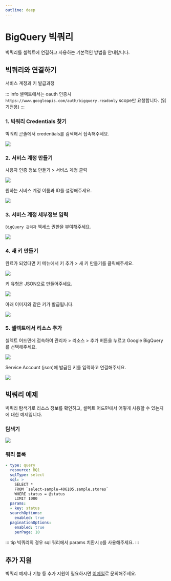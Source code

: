 ```yaml
---
outline: deep
---
```


# BigQuery 빅쿼리

빅쿼리를 셀렉트에 연결하고 사용하는 기본적인 방법을 안내합니다.

## 빅쿼리와 연결하기

서비스 계정과 키 발급과정

::: info
셀렉트에서는 oauth 인증시 `https://www.googleapis.com/auth/bigquery.readonly` scope만 요청합니다. (읽기전용)
:::

### 1. 빅쿼리 Credentials 찾기

빅쿼리 콘솔에서 credentials를 검색해서 접속해주세요. 

![](https://imagedelivery.net/MHVC-FGTDyxApYeHyF29Tw/ed835cd9-32e1-49bc-1be3-50d4a4d38b00/docs)

### 2. 서비스 계정 만들기

사용자 인증 정보 만들기 > 서비스 계정 클릭

![](https://imagedelivery.net/MHVC-FGTDyxApYeHyF29Tw/deaccc73-1e92-4e6c-8f26-bb3616b72400/docs)

원하는 서비스 계정 이름과 ID를 설정해주세요.

![](https://imagedelivery.net/MHVC-FGTDyxApYeHyF29Tw/bb4543ed-f854-49c4-6ebb-51b53bf83b00/docs)

### 3. 서비스 계정 세부정보 입력

`BigQuery 관리자` 액세스 권한을 부여해주세요.

![](https://imagedelivery.net/MHVC-FGTDyxApYeHyF29Tw/f05886d5-016e-440a-ed38-1b019b8b9c00/docs)

### 4. 새 키 만들기

완료가 되었다면 키 메뉴에서 키 추가 > 새 키 만들기를 클릭해주세요.

![](https://imagedelivery.net/MHVC-FGTDyxApYeHyF29Tw/07d66242-e4c5-4756-ad19-20e30f113b00/docs)

키 유형은 JSON으로 만들어주세요.

![](https://imagedelivery.net/MHVC-FGTDyxApYeHyF29Tw/8ad04bd9-6263-42be-ba63-1a2d80034000/docs)

아래 이미지와 같은 키가 발급됩니다.

![](https://imagedelivery.net/MHVC-FGTDyxApYeHyF29Tw/5eec6590-0475-4c10-7225-6cde74c87e00/docs)

### 5. 셀렉트에서 리소스 추가

셀렉트 어드민에 접속하여 관리자 > 리소스 > 추가 버튼을 누르고 Google BigQuery를 선택해주세요.

![](https://imagedelivery.net/MHVC-FGTDyxApYeHyF29Tw/5985640a-42cf-4fef-9d26-f92b9d932000/docs)

Service Account (json)에 발급된 키를 입력하고 연결해주세요.

![](https://imagedelivery.net/MHVC-FGTDyxApYeHyF29Tw/a36d0879-52cb-47e2-2f38-01655828a600/docs)


## 빅쿼리 예제

빅쿼리 탐색기로 리소스 정보를 확인하고, 셀렉트 어드민에서 어떻게 사용할 수 있는지에 대한 예제입니다.

### 탐색기

![](https://imagedelivery.net/MHVC-FGTDyxApYeHyF29Tw/d90ed51e-9748-48e6-c1a9-412ca1f1fd00/docs)

### 쿼리 블록

```yaml
- type: query
  resource: BQ1
  sqlType: select
  sql: >
    SELECT * 
    FROM `select-sample-406105.sample.stores`
    WHERE status = @status
    LIMIT 1000
  params:
  - key: status
  searchOptions:
    enabled: true
  paginationOptions:
    enabled: true
    perPage: 10
```

::: tip
빅쿼리의 경우 sql 쿼리에서 params 치환시 `@`를 사용해주세요.
:::

## 추가 지원

빅쿼리 예제나 기능 등 추가 지원이 필요하시면 [이메일](mailto:support@selectfromuser.com)로 문의해주세요.